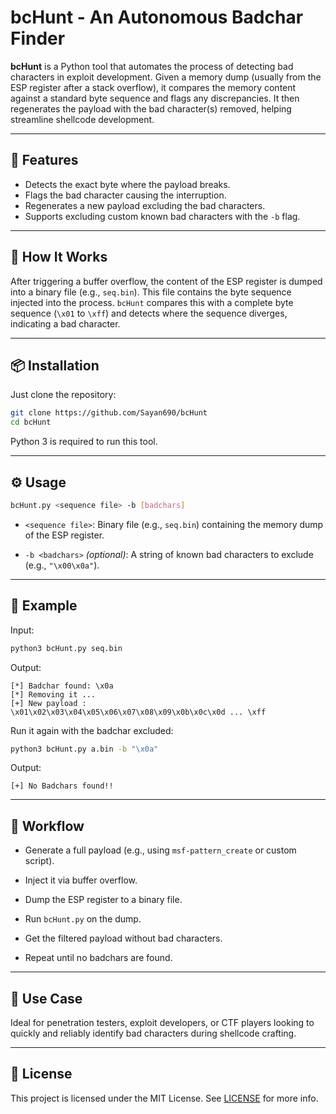 # bcHunt - An Autonomous Badchar Finder

**bcHunt** is a Python tool that automates the process of detecting bad characters in exploit development. Given a memory dump (usually from the ESP register after a stack overflow), it compares the memory content against a standard byte sequence and flags any discrepancies. It then regenerates the payload with the bad character(s) removed, helping streamline shellcode development.

---

## 🚀 Features

- Detects the exact byte where the payload breaks.
- Flags the bad character causing the interruption.
- Regenerates a new payload excluding the bad characters.
- Supports excluding custom known bad characters with the `-b` flag.

---

## 🧠 How It Works

After triggering a buffer overflow, the content of the ESP register is dumped into a binary file (e.g., `seq.bin`). This file contains the byte sequence injected into the process. `bcHunt` compares this with a complete byte sequence (`\x01` to `\xff`) and detects where the sequence diverges, indicating a bad character.

---

## 📦 Installation

Just clone the repository:

```bash
git clone https://github.com/Sayan690/bcHunt
cd bcHunt
```

Python 3 is required to run this tool.

---
## ⚙️ Usage

```bash
bcHunt.py <sequence file> -b [badchars]
```

- `<sequence file>`: Binary file (e.g., `seq.bin`) containing the memory dump of the ESP register.
    
- `-b <badchars>` _(optional)_: A string of known bad characters to exclude (e.g., `"\x00\x0a"`).

---
## 🧪 Example

Input:
```bash
python3 bcHunt.py seq.bin
```

Output:
```
[*] Badchar found: \x0a
[*] Removing it ...
[+] New payload :
\x01\x02\x03\x04\x05\x06\x07\x08\x09\x0b\x0c\x0d ... \xff
```

Run it again with the badchar excluded:

```bash
python3 bcHunt.py a.bin -b "\x0a"
```

Output:
```
[+] No Badchars found!!
```

---
## 🔄 Workflow

- Generate a full payload (e.g., using `msf-pattern_create` or custom script).
    
- Inject it via buffer overflow.
    
- Dump the ESP register to a binary file.
    
- Run `bcHunt.py` on the dump.
    
- Get the filtered payload without bad characters.
    
- Repeat until no badchars are found.

---
## 🧰 Use Case

Ideal for penetration testers, exploit developers, or CTF players looking to quickly and reliably identify bad characters during shellcode crafting.

---
## 📄 License

This project is licensed under the MIT License. See [LICENSE](https://github.com/Sayan690/bcHunt/blob/main/LICENSE) for more info.
